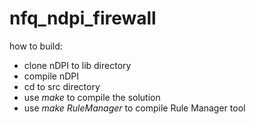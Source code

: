 # nfq_ndpi_firewall

how to build:
- clone nDPI to lib directory
- compile nDPI
- cd to src directory
- use *make* to compile the solution
- use *make RuleManager* to compile Rule Manager tool
